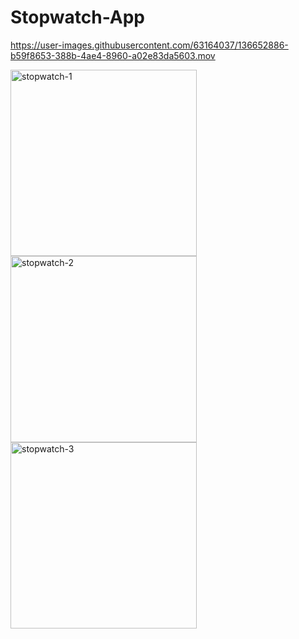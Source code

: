 # Stopwatch-App

https://user-images.githubusercontent.com/63164037/136652886-b59f8653-388b-4ae4-8960-a02e83da5603.mov

<img width="298" alt="stopwatch-1" src="https://user-images.githubusercontent.com/63164037/136652911-55c8fe75-0a89-48a6-b7dc-9bfe22143f5c.png">
<img width="298" alt="stopwatch-2" src="https://user-images.githubusercontent.com/63164037/136652922-48c9ec35-92e7-400e-8e8c-34bd8b5b4547.png">
<img width="298" alt="stopwatch-3" src="https://user-images.githubusercontent.com/63164037/136652924-6828a869-55e9-4c10-9fe2-9919b8ae0a69.png">
